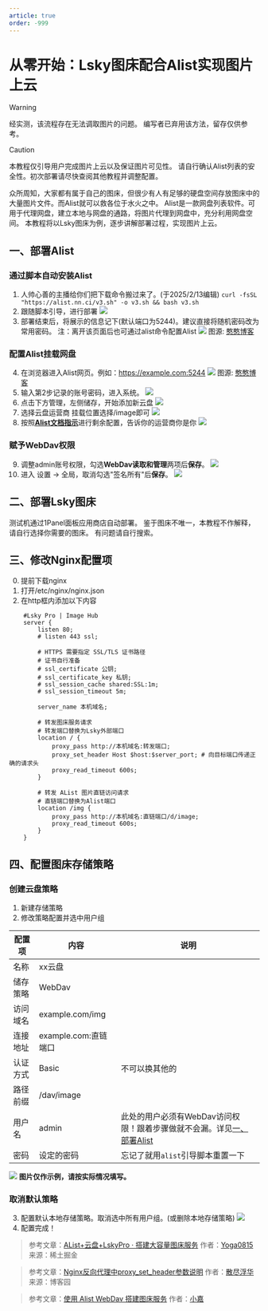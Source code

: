 ```yaml
---
article: true
order: -999
---
```

# 从零开始：Lsky图床配合Alist实现图片上云

> [!warning]
> 经实测，该流程存在无法调取图片的问题。
> 编写者已弃用该方法，留存仅供参考。

> [!caution]
> 本教程仅引导用户完成图片上云以及保证图片可见性。
> 请自行确认Alist列表的安全性。初次部署请尽快查阅其他教程并调整配置。

众所周知，大家都有属于自己的图床，但很少有人有足够的硬盘空间存放图床中的大量图片文件。而Alist就可以救各位于水火之中。
Alist是一款网盘列表软件。可用于代理网盘，建立本地与网盘的通路，将图片代理到网盘中，充分利用网盘空间。
本教程将以Lsky图床为例，逐步讲解部署过程，实现图片上云。

## 一、部署Alist
### 通过脚本自动安装Alist
1. 人帅心善的主播给你们把下载命令搬过来了。(于2025/2/13编辑)
`curl -fsSL "https://alist.nn.ci/v3.sh" -o v3.sh && bash v3.sh`
2. 跟随脚本引导，进行部署
![](https://alist.nn.ci/img/guide/v3-install.png)
3. 部署结束后，将展示的信息记下(默认端口为5244)。建议直接将随机密码改为常用密码。
注：离开该页面后也可通过alist命令配置Alist
![](http://pic.puremcs.top/img/2025/02/13/67ae070f124de.png)
图源: [憨憨博客](https://blog.hanhanz.top)
### 配置Alist挂载网盘
4. 在浏览器进入Alist网页。例如：https://example.com:5244
![](http://pic.puremcs.top/img/2025/02/13/67ae08467845c.png)
图源: [憨憨博客](https://blog.hanhanz.top)
5. 输入第2步记录的账号密码，进入系统。
![](http://pic.puremcs.top/img/2025/02/13/67ae14b7e8cb8.png)
6. 点击下方管理，左侧储存，开始添加新云盘
![](http://pic.puremcs.top/img/2025/02/13/67ae14f094647.jpg)
6. 选择云盘运营商 挂载位置选择/image即可
![](http://pic.puremcs.top/img/2025/02/13/67ae1576ab3ef.png)
8. 按照[**Alist文档指示**](https://alist.nn.ci/zh/guide/)进行剩余配置，告诉你的运营商你是你
![](http://pic.puremcs.top/img/2025/02/13/67ae15cac7487.png)
### 赋予WebDav权限
9. 调整admin账号权限，勾选**WebDav读取和管理**两项后**保存**。
![](http://pic.puremcs.top/img/2025/02/13/67ae16326bf65.png)
10. 进入 设置 -> 全局，取消勾选"签名所有"后**保存**。
![](http://pic.puremcs.top/img/2025/02/15/67af8db14b7f6.png)

## 二、部署Lsky图床
测试机通过1Panel面板应用商店自动部署。
鉴于图床不唯一，本教程不作解释，请自行选择你需要的图床。
有问题请自行搜索。

## 三、修改Nginx配置项
0. 提前下载nginx
1. 打开/etc/nginx/nginx.json
2. 在http框内添加以下内容
```
    #Lsky Pro | Image Hub
    server {
        listen 80;
        # listen 443 ssl;

        # HTTPS 需要指定 SSL/TLS 证书路径
        # 证书自行准备
        # ssl_certificate 公钥;
        # ssl_certificate_key 私钥;
        # ssl_session_cache shared:SSL:1m;
        # ssl_session_timeout 5m;

        server_name 本机域名;

        # 转发图床服务请求
        # 转发端口替换为Lsky外部端口
        location / {
            proxy_pass http://本机域名:转发端口;
            proxy_set_header Host $host:$server_port; # 向目标端口传递正确的请求头
            proxy_read_timeout 600s;
        }

        # 转发 AList 图片直链访问请求
        # 直链端口替换为Alist端口
        location /img {
            proxy_pass http://本机域名:直链端口/d/image;
            proxy_read_timeout 600s;
        }
    }
```

## 四、配置图床存储策略
### 创建云盘策略
1. 新建存储策略
2. 修改策略配置并选中用户组

|配置项|内容|说明|
|---|---|---|
|名称|xx云盘||
|储存策略|WebDav||
|访问域名|example.com/img||
|连接地址|example.com:直链端口||
|认证方式|Basic|不可以换其他的|
|路径前缀|/dav/image||
|用户名|admin|此处的用户必须有WebDav访问权限！跟着步骤做就不会漏。详见[一、部署Alist](#一-部署Alist)|
|密码|设定的密码|忘记了就用`alist`引导脚本重置一下|

![](http://pic.puremcs.top/img/2025/02/14/67ae177b60c23.png)
**图片仅作示例，请按实际情况填写。**
### 取消默认策略
3. 配置默认本地存储策略。取消选中所有用户组。(或删除本地存储策略)
![](http://pic.puremcs.top/img/2025/02/14/67ae1805182ec.png)
4. 配置完成！


> 参考文章：[AList+云盘+LskyPro · 搭建大容量图床服务](https://juejin.cn/post/7231740010986242104)
作者：[Yoga0815](https://juejin.cn/user/2647279728860456/posts)
来源：稀土掘金

> 参考文章：[Nginx反向代理中proxy_set_header参数说明](https://www.cnblogs.com/kevingrace/p/8269955.html)
作者：[散尽浮华](https://home.cnblogs.com/u/kevingrace/)
来源：博客园

> 参考文章：[使用 Alist WebDav 搭建图床服务](https://blog.imzjw.cn/posts/alist-pic/index.html)
作者：[小嘉](https://blog.imzjw.cn/)

